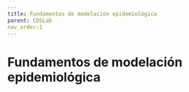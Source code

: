```yaml
---
title: Fundamentos de modelación epidemiológica
parent: CDSLab
nav_order:1
---
```


# Fundamentos de modelación epidemiológica
